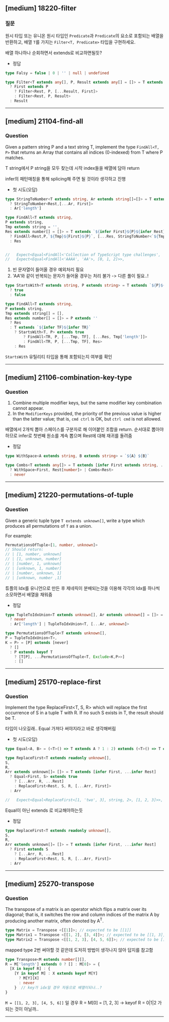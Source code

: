 
## [medium] 18220-filter


  ### 질문

  원시 타입 또는 유니온 원시 타입인 `Predicate`과 `Predicate`의 요소로 포함되는 배열을 반환하고, 배열 `T`를 가지는 `Filter<T, Predicate>` 타입을 구현하세요.

배열 하나하나 순회하면서 extends로 비교하면될듯?

* 정답
```ts
type Falsy = false | 0 | '' | null | undefined

type Filter<T extends any[], P, Result extends any[] = []> = T extends [infer First, ...infer Rest]
  ? First extends P
    ? Filter<Rest, P, [...Result, First]>
    : Filter<Rest, P, Result>
  : Result

```

------

## [medium] 21104-find-all

  ### Question

  Given a pattern string P and a text string T, implement the type `FindAll<T, P>` that returns an Array that contains all indices (0-indexed) from T where P matches.

T string에서 P string을 모두 찾는데 시작 index들을 배열에 담아 return

infer의 패턴매칭을 통해 splicing해 주면 될 것이라 생각하고 진행

* 첫 시도(오답)
```ts
type StringToNumber<T extends string, Ar extends string[]=[]> = T extends `${infer First}${infer Rest}`
  ? StringToNumber<Rest,[...Ar, First]>
  : Ar['length']

type FindAll<T extends string, 
P extends string, 
Tmp extends string = '', 
Res extends number[] = []> = T extends `${infer First}${P}${infer Rest}`
  ? FindAll<Rest,P,`${Tmp}${First}${P}`, [...Res, StringToNumber<`${Tmp}${First}`>]>
  : Res


//   Expect<Equal<FindAll<'Collection of TypeScript type challenges', ''>, []>>,
//   Expect<Equal<FindAll<'AAAA', 'AA'>, [0, 1, 2]>>,
```

1. 빈 문자열이 들어올 경우 예외처리 필요
2. 'AA'와 같이 반복되는 문자가 들어올 경우는 처리 불가
-> 다른 풀이 필요..!

```ts
type StartsWith<T extends string, P extends string> = T extends `${P}${infer _}`
  ? true
  : false

type FindAll<T extends string, 
P extends string, 
Tmp extends string[] = [], 
Res extends number[] = []> = P extends ''
  ? Res 
  : T extends `${infer TF}${infer TR}`
    ? StartsWith<T, P> extends true
        ? FindAll<TR, P, [...Tmp, TF], [...Res, Tmp['length']]>
        : FindAll<TR, P, [...Tmp, TF], Res>
    : Res
```

`StartsWith` 유틸리티 타입을 통해 포함되는지 여부를 확인

------

## [medium] 21106-combination-key-type

  ### Question

  1. Combine multiple modifier keys, but the same modifier key combination cannot appear.
  2. In the `ModifierKeys` provided, the priority of the previous value is higher than the latter value; that is, `cmd ctrl` is OK, but `ctrl cmd` is not allowed.

배열에서 2개씩 뽑아 스페이스를 구분자로 해 이어붙인 조합을 return. 
순서대로 뽑아야하므로 infer로 첫번째 원소를 계속 뽑으며 Rest에 대해 재귀를 돌려줌


* 정답
```ts
type WithSpace<A extends string, B extends string> = `${A} ${B}`

type Combs<T extends any[]> = T extends [infer First extends string, ...infer Rest extends string[]]
  ? WithSpace<First, Rest[number]> | Combs<Rest>
  : never
```

------

## [medium] 21220-permutations-of-tuple

  ### Question

  Given a generic tuple type `T extends unknown[]`, write a type which produces all permutations of `T` as a union.

  For example:

  ```ts
  PermutationsOfTuple<[1, number, unknown]>
  // Should return:
  // | [1, number, unknown]
  // | [1, unknown, number]
  // | [number, 1, unknown]
  // | [unknown, 1, number]
  // | [number, unknown, 1]
  // | [unknown, number ,1]
  ```

튜플의 Idx를 유니언으로 만든 후 제네릭이 분배되는것을 이용해
각각의 Idx를 하나씩 소모하면서 배열을 채워줌

* 정답
```ts
type TupleToIdxUnion<T extends unknown[], Ar extends unknown[] = []> = Ar['length'] extends T['length']
  ? never
  : Ar['length'] | TupleToIdxUnion<T, [...Ar, unknown]>

type PermutationsOfTuple<T extends unknown[], 
P = TupleToIdxUnion<T>,
K = P> = [P] extends [never]
  ? []
  : P extends keyof T
    ? [T[P], ...PermutationsOfTuple<T, Exclude<K,P>>]
    : []
```

------

## [medium] 25170-replace-first


  ### Question

  Implement the type ReplaceFirst<T, S, R> which will replace the first occurrence of S in a tuple T with R. If no such S exists in T, the result should be T.

타입이 나오길래.. Equal 가져다 써야지라고 바로 생각해버림

* 첫 시도(오답)
```ts
type Equal<A, B> = (<T>() => T extends A ? 1 : 2) extends (<T>() => T extends B ? 1 : 2) ? true : false;

type ReplaceFirst<T extends readonly unknown[], 
S, 
R, 
Arr extends unknown[]= []> = T extends [infer First, ...infer Rest]
  ? Equal<First, S> extends true
    ? [...Arr, R, ...Rest]
    : ReplaceFirst<Rest, S, R, [...Arr, First]>
  : Arr

//   Expect<Equal<ReplaceFirst<[1, 'two', 3], string, 2>, [1, 2, 3]>>, 오류
```

Equal이 아닌 extends 로 비교해야하는듯

* 정답
```ts
type ReplaceFirst<T extends readonly unknown[], 
S, 
R, 
Arr extends unknown[]= []> = T extends [infer First, ...infer Rest]
  ? First extends S
    ? [...Arr, R, ...Rest]
    : ReplaceFirst<Rest, S, R, [...Arr, First]>
  : Arr
```

------

## [medium] 25270-transpose

  ### Question

  The transpose of a matrix is an operator which flips a matrix over its diagonal; that is, it switches the row and column indices of the matrix A by producing another matrix, often denoted by A<sup>T</sup>.

  ```ts
  type Matrix = Transpose <[[1]]>; // expected to be [[1]]
  type Matrix1 = Transpose <[[1, 2], [3, 4]]>; // expected to be [[1, 3], [2, 4]]
  type Matrix2 = Transpose <[[1, 2, 3], [4, 5, 6]]>; // expected to be [[1, 4], [2, 5], [3, 6]]
  ```

mapped type 2번 써야할 것 같은데 도저히 방법이 생각나지 않아 답지를 참고함

```ts
type Transpose<M extends number[][],
R = M['length'] extends 0 ? [] : M[0]> = {
  [X in keyof R] : {
    [Y in keyof M] : X extends keyof M[Y] 
      ? M[Y][X]
      : never
    }  // key가 idx일 경우 자동으로 배열이되나..?
}
```

`M = [[1, 2, 3], [4, 5, 6]]` 일 경우
R = M[0] = [1, 2, 3] 
-> keyof R = 0|1|2 가 되는 것이 아닐까..

------